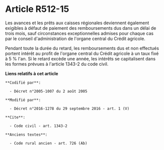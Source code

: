 # Article R512-15

Les avances et les prêts aux caisses régionales deviennent également exigibles à défaut de paiement des remboursements dus
dans un délai de trois mois, sauf circonstances exceptionnelles admises pour chaque cas par le conseil d'administration de
l'organe central du Crédit agricole. 

Pendant toute la durée du retard, les remboursements dus et non effectués portent intérêt au profit de l'organe central du
Crédit agricole à un taux fixé à 5 % l'an. Si le retard excède une année, les intérêts se capitalisent dans les formes
prévues à l'article 1343-2 du code civil.

**Liens relatifs à cet article**

	**Codifié par**:

	  - Décret n°2005-1007 du 2 août 2005

	**Modifié par**:

	  - Décret n°2016-1278 du 29 septembre 2016 - art. 1 (V)

	**Cite**:

	  - Code civil - art. 1343-2

	**Anciens textes**:

	  - Code rural ancien - art. 726 (Ab)
